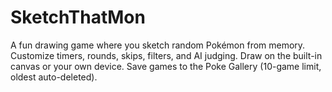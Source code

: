 # SketchThatMon
A fun drawing game where you sketch random Pokémon from memory. Customize timers, rounds, skips, filters, and AI judging. Draw on the built-in canvas or your own device. Save games to the Poke Gallery (10-game limit, oldest auto-deleted).

